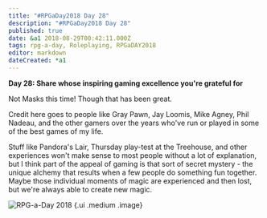 ```yaml
---
title: "#RPGaDay2018 Day 28"
description: "#RPGaDay2018 Day 28"
published: true
date: &a1 2018-08-29T00:42:11.000Z
tags: rpg-a-day, Roleplaying, RPGaDAY2018
editor: markdown
dateCreated: *a1
---
```


**Day 28: Share whose inspiring gaming excellence you're grateful for**

Not Masks this time! Though that has been great.

Credit here goes to people like Gray Pawn, Jay Loomis, Mike Agney, Phil Nadeau, and the other gamers over the years who've run or played in some of the best games of my life.

Stuff like Pandora's Lair, Thursday play-test at the Treehouse, and other experiences won't make sense to most people without a lot of explanation, but I think part of the appeal of gaming is that sort of secret mystery - the unique alchemy that results when a few people do something fun together. Maybe those individual moments of magic are experienced and then lost, but we're always able to create new magic.

<!-- more -->

![RPG-a-Day 2018](/assets/rpg/RPG-a-Day%202018.jpg) {.ui .medium .image}